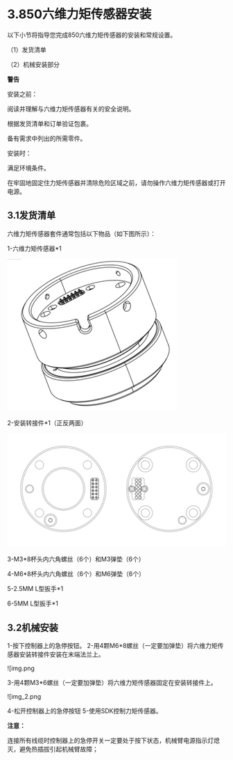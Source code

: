 ﻿
# 3.850六维力矩传感器安装


以下小节将指导您完成850六维力矩传感器的安装和常规设置。

（1）发货清单

（2）机械安装部分

**警告**

安装之前：

阅读并理解与六维力矩传感器有关的安全说明。

根据发货清单和订单验证包裹。

备有需求中列出的所需零件。

安装时：

满足环境条件。

在牢固地固定住力矩传感器并清除危险区域之前，请勿操作六维力矩传感器或打开电源。






## 3.1**发货清单**
六维力矩传感器套件通常包括以下物品（如下图所示）：

1-六维力矩传感器\*1

![](assets/img_8.png)

2-安装转接件\*1（正反两面）

![](assets/img_9.png)

3-M3\*8杯头内六角螺丝（6个）和M3弹垫（6个）

4-M6\*8杯头内六角螺丝（6个）和M6弹垫（6个）

5-2.5MM L型扳手\*1

6-5MM L型扳手\*1

## 3.2**机械安装**

1-按下控制器上的急停按钮。
2-用4颗M6\*8螺丝（一定要加弹垫）将六维力矩传感器安装转接件安装在末端法兰上。


![img.png

3-用4颗M3\*6螺丝（一定要加弹垫）将六维力矩传感器固定在安装转接件上。

![img_2.png

4-松开控制器上的急停按钮
5-使用SDK控制力矩传感器。      

**注意：**

连接所有线缆时控制器上的急停开关一定要处于按下状态，机械臂电源指示灯熄灭，避免热插拔引起机械臂故障； 

